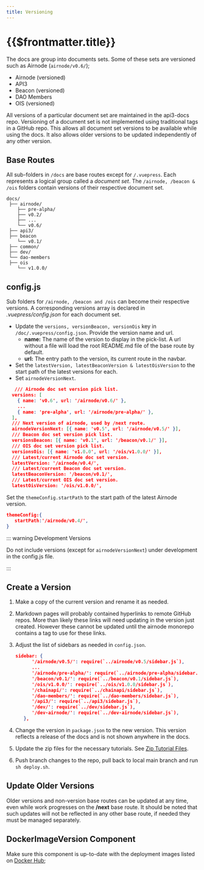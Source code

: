 ```yaml
---
title: Versioning
---
```


# {{$frontmatter.title}}

<TocHeader /> <TOC class="table-of-contents" :include-level="[2,3]" />

The docs are group into documents sets. Some of these sets are versioned such as Airnode (`airnode/v0.6/`);

- Airnode (versioned)
- API3
- Beacon (versioned)
- DAO Members
- OIS (versioned)

All versions of a particular document set are maintained in the api3-docs repo. Versioning of a document set is not implemented using traditional tags in a GitHub repo. This allows all document set versions to be available while using the docs. It also allows older versions to be updated independently of any other version.

## Base Routes

All sub-folders in `/docs` are base routes except for `/.vuepress`. Each represents a logical group called a _document set_. The `/airnode, /beacon & /ois` folders contain versions of their respective document set.

```text
docs/
 ├── airnode/
    ├── pre-alpha/
    ├── v0.2/
    ├── ...
    └── v0.6/
 ├── api3/
 ├── beacon
    └── v0.1/
 ├── common/
 ├── dev/
 └── dao-members
 ├── ois
    └── v1.0.0/
```

## config.js

Sub folders for `/airnode, /beacon and /ois` can become their respective versions. A corresponding versions array is declared in _.vuepress/config.json_ for each document set.

- Update the `versions, versionBeacon, versionOis` key in `/doc/.vuepress/config.json`. Provide the version name and url.
  - **name:** The name of the version to display in the pick-list. A url without a file will load the root README.md file of the base route by default.
  - **url:** The entry path to the version, its current route in the navbar.
- Set the `latestVersion, latestBeaconVersion & latestOisVersion` to the start path of the latest versions for each.
- Set `airnodeVersionNext`.

```json
   /// Airnode doc set version pick list.
  versions: [
    { name: 'v0.6', url: '/airnode/v0.6/' },
    ...
    { name: 'pre-alpha', url: '/airnode/pre-alpha/' },
  ],
  /// Next version of airnode, used by /next route.
  airnodeVersionNext: [{ name: 'v0.5', url: '/airnode/v0.5/' }],
  /// Beacon doc set version pick list.
  versionsBeacon: [{ name: 'v0.1', url: '/beacon/v0.1/' }],
  /// OIS doc set version pick list.
  versionsOis: [{ name: 'v1.0.0', url: '/ois/v1.0.0/' }],
  /// Latest/current Airnode doc set version.
  latestVersion: '/airnode/v0.4/',
  /// Latest/current Beacon doc set version.
  latestBeaconVersion: '/beacon/v0.1/',
  /// Latest/current OIS doc set version.
  latestOisVersion: '/ois/v1.0.0/',
```

Set the `themeConfig.startPath` to the start path of the latest Airnode version.

```json
themeConfig:{
   startPath:'/airnode/v0.4/',
}
```

::: warning Development Versions

Do not include versions (except for `airnodeVersionNext`) under development in the config.js file.

:::

## Create a Version

1. Make a copy of the current version and rename it as needed.

2. Markdown pages will probably contained hyperlinks to remote GitHub repos. More than likely these links will need updating in the version just created. However these cannot be updated until the airnode monorepo contains a tag to use for these links.

3. Adjust the list of sidebars as needed in `config.json`.

   ```json
   sidebar: {
         '/airnode/v0.5/': require(`../airnode/v0.5/sidebar.js`),
         ...
         '/airnode/pre-alpha/': require(`../airnode/pre-alpha/sidebar.js`),
         '/beacon/v0.1/': require(`../beacon/v0.1/sidebar.js`),
         '/ois/v1.0.0/': require(`../ois/v1.0.0/sidebar.js`),
         '/chainapi/': require(`../chainapi/sidebar.js`),
         '/dao-members/': require(`../dao-members/sidebar.js`),
         '/api3/': require(`../api3/sidebar.js`),
         '/dev/': require(`../dev/sidebar.js`),
         '/dev-airnode/': require(`../dev-airnode/sidebar.js`),
      },
   ```

4. Change the version in `package.json` to the new version. This version reflects a release of the docs and is not shown anywhere in the docs.

5. Update the zip files for the necessary tutorials. See [Zip Tutorial Files](./zip-files.md).

6. Push branch changes to the repo, pull back to local main branch and run `sh deploy.sh`.

## Update Older Versions

Older versions and non-version base routes can be updated at any time, even while work progresses on the **/next** base route. It should be noted that such updates will not be reflected in any other base route, if needed they must be managed separately.

## DockerImageVersion Component

Make sure this component is up-to-date with the deployment images listed on [Docker Hub](https://hub.docker.com/u/api3);
